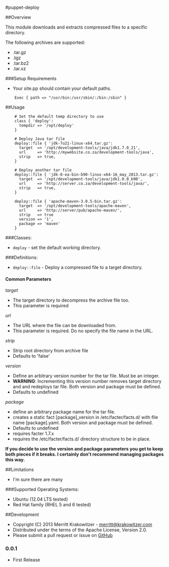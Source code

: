#puppet-deploy

##Overview

This module downloads and extracts compressed files to a specific directory.

The following archives are supported:

* .tar.gz
* .tgz
* .tar.bz2
* .tar.xz

###Setup Requirements

* Your site.pp should contain your default paths.
```puppet
    Exec { path => "/usr/bin:/usr/sbin/:/bin:/sbin" }
```
##Usage
```puppet
    # Set the default temp directory to use
    class { 'deploy':
      tempdir => '/opt/deploy'
    }

    # Deploy Java tar file
    deploy::file { 'jdk-7u21-linux-x64.tar.gz':
      target  => '/opt/development-tools/java/jdk1.7.0_21',
      url     => 'http://mywebsite.co.za/development-tools/java',
      strip   => true,
    }
  
    # Deploy another tar file
    deploy::file { 'jdk-8-ea-bin-b90-linux-x64-16_may_2013.tar.gz':
      target  => '/opt/development-tools/java/jdk1.8.0_b90',
      url     => 'http://server.co.za/development-tools/java/',
      strip   => true,
    }

    deploy::file { 'apache-maven-3.0.5-bin.tar.gz':
      target  => '/opt/development-tools/apache-maven',
      url     => 'http://server/pub/apache-maven/',
      strip   => true
      version => '1',
      package => 'maven'
    }
```
###Classes:
* `deploy` - set the default working directory.

###Definitions:
* `deploy::file` - Deploy a compressed file to a target directory.

#### Common Parameters

*target*
  
  * The target directory to decompress the archive file too.
  * This parameter is required

*url*
  
  * The URL where the file can be downloaded from.
  * This parameter is required. Do no specify the file name in the URL.

*strip*
 
  * Strip root directory from archive file   
  * Defaults to 'false'

*version*
   
   * Define an arbitrary version number for the tar file. Must be an integer.
   * **WARNING**: Incrementing this version number removes target directory and 
   and redeploys tar file. Both version and package must be defined.
   * Defaults to undefined

*package*
   
   * define an arbitrary package name for the tar file. 
   * creates a static fact [package]\_version in /etc/facter/facts.d/ with
   file name [package].yaml. Both version and package must be defined.
   * Defaults to undefined
   * requires facter 1.7.x
   * requires the /etc/facter/facts.d/ directory structure to be in place.

**If you decide to use the version and package parameters you get to keep both
pieces if it breaks. I certainly don't recommend managing packages this way.**

##Limitations
* I'm sure there are many

###Supported Operating Systems:

* Ubuntu (12.04 LTS tested)
* Red Hat family (RHEL 5 and 6 tested)

##Development

* Copyright (C) 2013 Merritt Krakowitzer - <merritt@krakowitzer.com>
* Distributed under the terms of the Apache License, Version 2.0.
* Please submit a pull request or issue on [GitHub](https://github.com/mkrakowitzer/puppet-deploy)

### 0.0.1
* First Release
